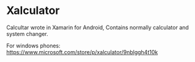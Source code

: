 # Xalculator

Calcultar wrote in Xamarin for Android, Contains normally calculator and system changer.

For windows phones: https://www.microsoft.com/store/p/xalculator/9nblggh4t10k
